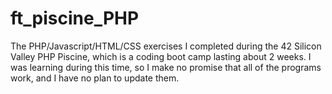 # ft_piscine_PHP
The PHP/Javascript/HTML/CSS exercises I completed during the 42 Silicon Valley PHP Piscine, which is a coding boot camp lasting about 2 weeks. I was learning during this time, so I make no promise that all of the programs work, and I have no plan to update them.
